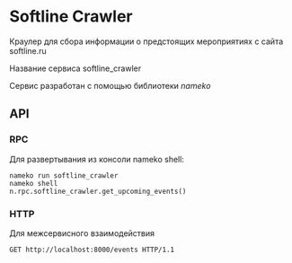 # Softline Crawler

Краулер для сбора информации о предстоящих мероприятиях с сайта softline.ru

Название сервиса softline_crawler

Сервис разработан с помощью библиотеки _nameko_

## API

### RPC

Для развертывания из консоли nameko shell:

```
nameko run softline_crawler
nameko shell
n.rpc.softline_crawler.get_upcoming_events()
```

### HTTP

Для межсервисного взаимодействия

```
GET http://localhost:8000/events HTTP/1.1
```
